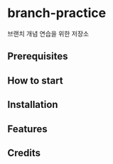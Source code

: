 # branch-practice

브랜치 개념 연습을 위한 저장소

## Prerequisites

## How to start

## Installation

## Features

## Credits
